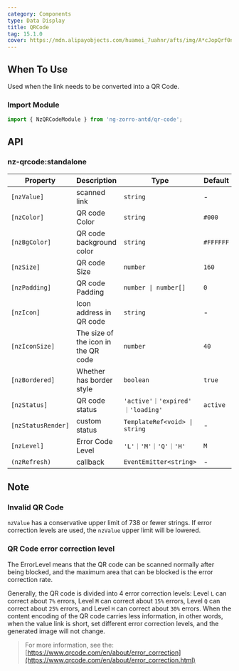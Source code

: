 ```yaml
---
category: Components
type: Data Display
title: QRCode
tag: 15.1.0
cover: https://mdn.alipayobjects.com/huamei_7uahnr/afts/img/A*cJopQrf0ncwAAAAAAAAAAAAADrJ8AQ/original
---
```


## When To Use

Used when the link needs to be converted into a QR Code.

### Import Module

```ts
import { NzQRCodeModule } from 'ng-zorro-antd/qr-code';
```

## API

### nz-qrcode:standalone

| Property           | Description                         | Type                              | Default   |
| ------------------ | ----------------------------------- | --------------------------------- | --------- |
| `[nzValue]`        | scanned link                        | `string`                          | -         |
| `[nzColor]`        | QR code Color                       | `string`                          | `#000`    |
| `[nzBgColor]`      | QR code background color            | `string`                          | `#FFFFFF` |
| `[nzSize]`         | QR code Size                        | `number`                          | `160`     |
| `[nzPadding]`      | QR code Padding                     | `number \| number[]`              | `0`       |
| `[nzIcon]`         | Icon address in QR code             | `string`                          | -         |
| `[nzIconSize]`     | The size of the icon in the QR code | `number`                          | `40`      |
| `[nzBordered]`     | Whether has border style            | `boolean`                         | `true`    |
| `[nzStatus]`       | QR code status                      | `'active'｜'expired' ｜'loading'` | `active`  |
| `[nzStatusRender]` | custom status                       | `TemplateRef<void> \| string`     | -         |
| `[nzLevel]`        | Error Code Level                    | `'L'｜'M'｜'Q'｜'H'`              | `M`       |
| `(nzRefresh)`      | callback                            | `EventEmitter<string>`            | -         |

## Note

### Invalid QR Code

`nzValue` has a conservative upper limit of 738 or fewer strings. If error correction levels are used, the `nzValue`
upper limit will be lowered.

### QR Code error correction level

The ErrorLevel means that the QR code can be scanned normally after being blocked, and the maximum area that can be
blocked is the error correction rate.

Generally, the QR code is divided into 4 error correction levels: Level `L` can correct about `7%` errors, Level `M` can
correct about `15%` errors, Level `Q` can correct about `25%` errors, and Level `H` can correct about `30%` errors. When
the content encoding of the QR code carries less information, in other words, when the value link is short, set
different error correction levels, and the generated image will not change.

> For more information, see
> the: [https://www.qrcode.com/en/about/error_correction](https://www.qrcode.com/en/about/error_correction.html)

